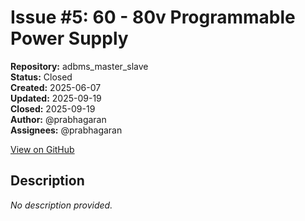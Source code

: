 # Issue #5: 60 - 80v Programmable Power Supply

**Repository:** adbms_master_slave  
**Status:** Closed  
**Created:** 2025-06-07  
**Updated:** 2025-09-19  
**Closed:** 2025-09-19  
**Author:** @prabhagaran  
**Assignees:** @prabhagaran  

[View on GitHub](https://github.com/Simtestlab/adbms_master_slave/issues/5)

## Description

*No description provided.*